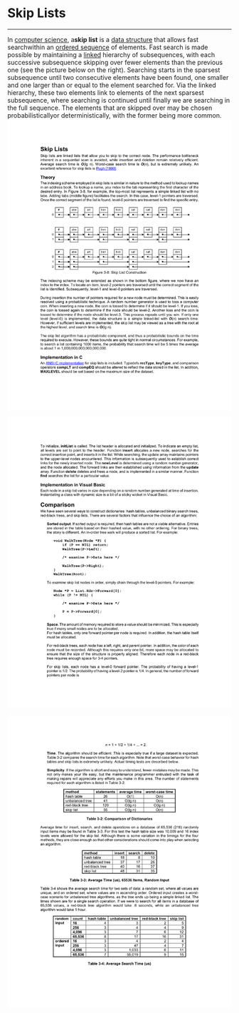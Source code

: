 # Skip Lists

---

In [computer science](https://en.wikipedia.org/wiki/Computer_science), a**skip list** is a [data structure](https://en.wikipedia.org/wiki/Data_structure) that allows fast searchwithin an [ordered sequence](https://en.wikipedia.org/wiki/Ordered_sequence) of elements. Fast search is made possible by maintaining a [linked](https://en.wikipedia.org/wiki/Linked_list) hierarchy of subsequences, with each successive subsequence skipping over fewer elements than the previous one (see the picture below on the right). Searching starts in the sparsest subsequence until two consecutive elements have been found, one smaller and one larger than or equal to the element searched for. Via the linked hierarchy, these two elements link to elements of the next sparsest subsequence, where searching is continued until finally we are searching in the full sequence. The elements that are skipped over may be chosen probabilisticallyor deterministically, with the former being more common.
![image](media/Skip-Lists-image1.png)

![image](media/Skip-Lists-image2.png)

![image](media/Skip-Lists-image3.png)
